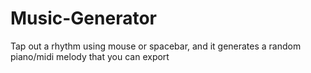 # Music-Generator

Tap out a rhythm using mouse or spacebar, and it generates a random piano/midi melody that you can export
